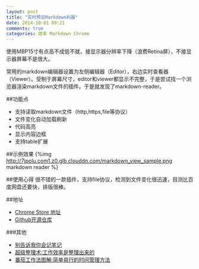 ```yaml
---
layout: post
title: "实时预览Markdown利器"
date: 2014-10-01 09:21
comments: true
categories: 效率 Markdown Chrome
---
```

使用MBP15寸有点高不成低不就，接显示器分辨率下降（浪费Retina屏），不接显示器屏幕不是很大。

常用的markdown编辑器设置为左侧编辑器（Editor），右边实时查看器（Viewer）。受制于屏幕尺寸，editor和viewer都显示不完整，于是尝试找一个浏览器渲染markdown文件的插件。于是就发现了markdown-reader。
<!--more-->
##功能点
  * 支持读取markdown文件（http,https,file等协议）
  * 文件变化自动加载刷新
  * 代码高亮
  * 显示内容边框
  * 支持table扩展

##示例效果
{%img http://7jpolu.com1.z0.glb.clouddn.com/markdown_view_sample.png markdown reader %}

##使用心得
很不错的一款插件，支持file协议，检测到文件变化很迅速，目测比百度网盘还要快，排版很棒。

##地址
  * [Chrome Store 地址](https://chrome.google.com/webstore/detail/markdown-reader/gpoigdifkoadgajcincpilkjmejcaanc)
  * [Github开源仓库](https://github.com/yaniswang/markdownReader)

###其他
  * <a href="http://www.amazon.cn/gp/product/B0051EEQWS/ref=as_li_tf_tl?ie=UTF8&camp=536&creative=3200&creativeASIN=B0051EEQWS&linkCode=as2&tag=droidyue-23">别告诉我你会记笔记</a><img src="http://ir-cn.amazon-adsystem.com/e/ir?t=droidyue-23&l=as2&o=28&a=B0051EEQWS" width="1" height="1" border="0" alt="" style="border:none !important; margin:0px !important;" />
  * <a href="http://www.amazon.cn/gp/product/B006BPPKZ8/ref=as_li_tf_tl?ie=UTF8&camp=536&creative=3200&creativeASIN=B006BPPKZ8&linkCode=as2&tag=droidyue-23">超级整理术:工作效率是整理出来的</a><img src="http://ir-cn.amazon-adsystem.com/e/ir?t=droidyue-23&l=as2&o=28&a=B006BPPKZ8" width="1" height="1" border="0" alt="" style="border:none !important; margin:0px !important;" />
  * <a href="http://www.amazon.cn/gp/product/B004O9F71K/ref=as_li_tf_tl?ie=UTF8&camp=536&creative=3200&creativeASIN=B004O9F71K&linkCode=as2&tag=droidyue-23">番茄工作法图解:简单易行的时间管理方法</a><img src="http://ir-cn.amazon-adsystem.com/e/ir?t=droidyue-23&l=as2&o=28&a=B004O9F71K" width="1" height="1" border="0" alt="" style="border:none !important; margin:0px !important;" />
